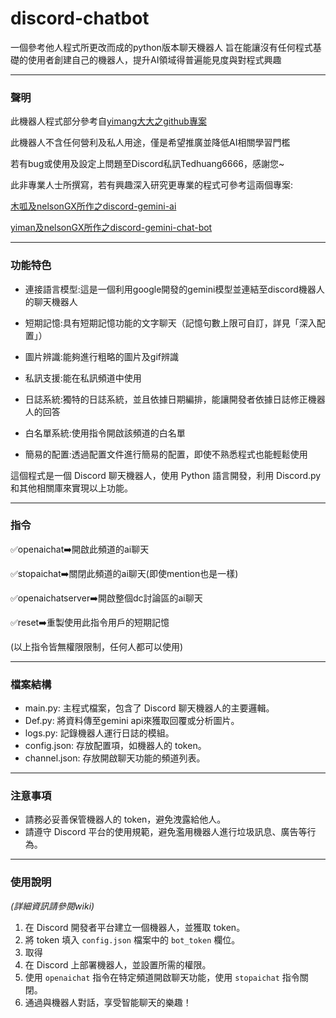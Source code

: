 # discord-chatbot
一個參考他人程式所更改而成的python版本聊天機器人
旨在能讓沒有任何程式基礎的使用者創建自己的機器人，提升AI領域得普遍能見度與對程式興趣

---

### 聲明
此機器人程式部分參考自[yimang大大之github專案][1]

此機器人不含任何營利及私人用途，僅是希望推廣並降低AI相關學習門檻

若有bug或使用及設定上問題至Discord私訊Tedhuang6666，感謝您~

此非專業人士所撰寫，若有興趣深入研究更專業的程式可參考這兩個專案:

[木呱及nelsonGX所作之discord-gemini-ai][2]

[yiman及nelsonGX所作之discord-gemini-chat-bot][1]
 
  [1]: https://github.com/imyimang/discord-gemini-chat-bot        "discord-gemini-chat-bot"
  [2]: https://github.com/peter995peter/discord-gemini-ai  "discord-gemini-ai"

---

### 功能特色

* 連接語言模型:這是一個利用google開發的gemini模型並連結至discord機器人的聊天機器人

* 短期記憶:具有短期記憶功能的文字聊天（記憶句數上限可自訂，詳見「深入配置」）

* 圖片辨識:能夠進行粗略的圖片及gif辨識

* 私訊支援:能在私訊頻道中使用

* 日誌系統:獨特的日誌系統，並且依據日期編排，能讓開發者依據日誌修正機器人的回答

* 白名單系統:使用指令開啟該頻道的白名單

* 簡易的配置:透過配置文件進行簡易的配置，即使不熟悉程式也能輕鬆使用

這個程式是一個 Discord 聊天機器人，使用 Python 語言開發，利用 Discord.py 和其他相關庫來實現以上功能。

---

### 指令
✅openaichat➡️開啟此頻道的ai聊天

✅stopaichat➡️關閉此頻道的ai聊天(即使mention也是一樣)

✅openaichatserver➡️開啟整個dc討論區的ai聊天

✅reset➡️重製使用此指令用戶的短期記憶

(以上指令皆無權限限制，任何人都可以使用)

---

### 檔案結構
- main.py: 主程式檔案，包含了 Discord 聊天機器人的主要邏輯。
- Def.py: 將資料傳至gemini api來獲取回覆或分析圖片。
- logs.py: 記錄機器人運行日誌的模組。
- config.json: 存放配置項，如機器人的 token。
- channel.json: 存放開啟聊天功能的頻道列表。

---

### 注意事項
- 請務必妥善保管機器人的 token，避免洩露給他人。
- 請遵守 Discord 平台的使用規範，避免濫用機器人進行垃圾訊息、廣告等行為。

---

### 使用說明

*(詳細資訊請參閱wiki)*

1. 在 Discord 開發者平台建立一個機器人，並獲取 token。
2. 將 token 填入 `config.json` 檔案中的 `bot_token` 欄位。
3. 取得
3. 在 Discord 上部署機器人，並設置所需的權限。
4. 使用 `openaichat` 指令在特定頻道開啟聊天功能，使用 `stopaichat` 指令關閉。
5. 通過與機器人對話，享受智能聊天的樂趣！
